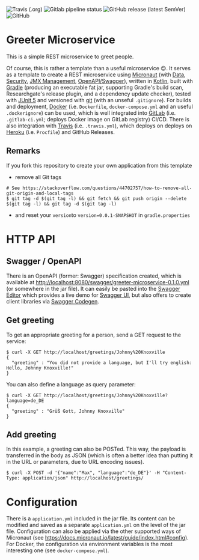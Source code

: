 <!--- some badges to display on the GitHub page -->
![Travis (.org)](https://img.shields.io/travis/debuglevel/greeting-microservice?label=Travis%20build)
![Gitlab pipeline status](https://img.shields.io/gitlab/pipeline/debuglevel/greeting-microservice?label=GitLab%20build)
![GitHub release (latest SemVer)](https://img.shields.io/github/v/release/debuglevel/greeting-microservice?sort=semver)
![GitHub](https://img.shields.io/github/license/debuglevel/greeting-microservice)

# Greeter Microservice
This is a simple REST microservice to greet people.

Of course, this is rather a template than a useful microservice 😉. It serves as a template to create a REST microservice using [Micronaut](https://micronaut.io) (with [Data](https://github.com/micronaut-projects/micronaut-data), [Security](https://github.com/micronaut-projects/micronaut-security), [JMX Management](https://github.com/micronaut-projects/micronaut-jmx), [OpenAPI/Swagger](https://github.com/micronaut-projects/micronaut-openapi)), written in [Kotlin](https://kotlinlang.org/), built with [Gradle](https://gradle.org/) (producing an executable fat jar, supporting Gradle's build scan, Researchgate's release plugin, and a dependency update checker), tested with [JUnit 5](https://junit.org/junit5/) and versioned with [git](https://git-scm.com/) (with an unseful `.gitignore`). For builds and deployment, [Docker](https://www.docker.com) (i.e. `Dockerfile`, `docker-compose.yml` and an useful `.dockerignore`) can be used, which is well integrated into [GitLab](https://gitlab.com/) (i.e. `.gitlab-ci.yml`; deploys Docker image on GitLab registry) CI/CD. There is also integration with [Travis](https://travis-ci.org/) (i.e. `.travis.yml`), which deploys on deploys on [Heroku](https://www.heroku.com/) (i.e. `Procfile`) and GitHub Releases.

## Remarks
If you fork this repository to create your own application from this template
* remove all Git tags
```
# See https://stackoverflow.com/questions/44702757/how-to-remove-all-git-origin-and-local-tags
$ git tag -d $(git tag -l) && git fetch && git push origin --delete $(git tag -l) && git tag -d $(git tag -l)
```
* and reset your `version`to `version=0.0.1-SNAPSHOT` in `gradle.properties`

# HTTP API

## Swagger / OpenAPI
There is an OpenAPI (former: Swagger) specification created, which is available at <http://localhost:8080/swagger/greeter-microservice-0.1.0.yml> (or somewhere in the jar file). It can easily be pasted into the [Swagger Editor](https://editor.swagger.io) which provides a live demo for [Swagger UI](https://swagger.io/tools/swagger-ui/), but also offers to create client libraries via [Swagger Codegen](https://swagger.io/tools/swagger-codegen/).

## Get greeting
To get an appropriate greeting for a person, send a GET request to the service:
```
$ curl -X GET http://localhost/greetings/Johnny%20Knoxville
{
  "greeting" : "You did not provide a language, but I'll try english: Hello, Johnny Knoxville!"
}
```

You can also define a language as query parameter:
```
$ curl -X GET http://localhost/greetings/Johnny%20Knoxville?language=de_DE
{
  "greeting" : "Grüß Gott, Johnny Knoxville"
}
```

## Add greeting
In this example, a greeting can also be POSTed. This way, the payload is transferred in the body as JSON (which is often a better idea than putting it in the URL or parameters, due to URL encoding issues).
```
$ curl -X POST -d '{"name":"Max", "language":"de_DE"}' -H "Content-Type: application/json" http://localhost/greetings/
```

# Configuration
There is a `application.yml` included in the jar file. Its content can be modified and saved as a separate `application.yml` on the level of the jar file. Configuration can also be applied via the other supported ways of Micronaut (see <https://docs.micronaut.io/latest/guide/index.html#config>). For Docker, the configuration via environment variables is the most interesting one (see `docker-compose.yml`).
